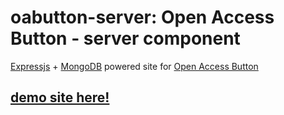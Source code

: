 # oabutton-server: Open Access Button - server component

[Expressjs](http://expressjs.com) + [MongoDB](http://www.mongodb.org)
powered site for [Open Access Button](http://oabutton.wordpress.com/)

## [demo site here!](http://oabutton.herokuapp.com/)

